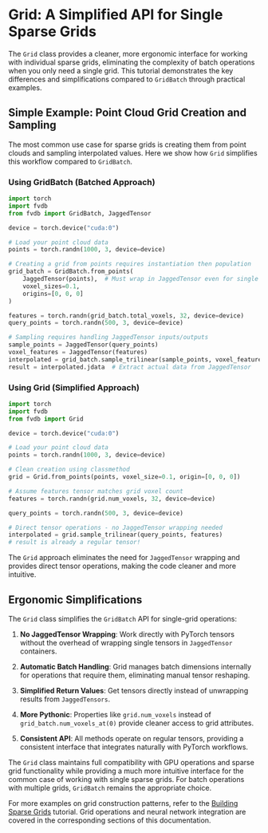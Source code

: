 # Grid: A Simplified API for Single Sparse Grids

The `Grid` class provides a cleaner, more ergonomic interface for working with individual
sparse grids, eliminating the complexity of batch operations when you only need a single grid.
This tutorial demonstrates the key differences and simplifications compared to `GridBatch`
through practical examples.

## Simple Example: Point Cloud Grid Creation and Sampling

The most common use case for sparse grids is creating them from point clouds and sampling
interpolated values. Here we show how `Grid` simplifies this workflow compared to `GridBatch`.

### Using GridBatch (Batched Approach)

```python
import torch
import fvdb
from fvdb import GridBatch, JaggedTensor

device = torch.device("cuda:0")

# Load your point cloud data
points = torch.randn(1000, 3, device=device)

# Creating a grid from points requires instantiation then population
grid_batch = GridBatch.from_points(
    JaggedTensor(points),  # Must wrap in JaggedTensor even for single grid
    voxel_sizes=0.1,
    origins=[0, 0, 0]
)

features = torch.randn(grid_batch.total_voxels, 32, device=device)
query_points = torch.randn(500, 3, device=device)

# Sampling requires handling JaggedTensor inputs/outputs
sample_points = JaggedTensor(query_points)
voxel_features = JaggedTensor(features)
interpolated = grid_batch.sample_trilinear(sample_points, voxel_features)
result = interpolated.jdata  # Extract actual data from JaggedTensor
```

### Using Grid (Simplified Approach)

```python
import torch
import fvdb
from fvdb import Grid

device = torch.device("cuda:0")

# Load your point cloud data
points = torch.randn(1000, 3, device=device)

# Clean creation using classmethod
grid = Grid.from_points(points, voxel_size=0.1, origin=[0, 0, 0])

# Assume features tensor matches grid voxel count
features = torch.randn(grid.num_voxels, 32, device=device)

query_points = torch.randn(500, 3, device=device)

# Direct tensor operations - no JaggedTensor wrapping needed
interpolated = grid.sample_trilinear(query_points, features)
# result is already a regular tensor!
```

The `Grid` approach eliminates the need for `JaggedTensor` wrapping and provides direct tensor
operations, making the code cleaner and more intuitive.

## Ergonomic Simplifications

The `Grid` class simplifies the `GridBatch` API for single-grid operations:

1. **No JaggedTensor Wrapping**: Work directly with PyTorch tensors without the overhead of wrapping single tensors in `JaggedTensor` containers.

2. **Automatic Batch Handling**: Grid manages batch dimensions internally for operations that require them, eliminating manual tensor reshaping.

3. **Simplified Return Values**: Get tensors directly instead of unwrapping results from `JaggedTensors`.

4. **More Pythonic**: Properties like `grid.num_voxels` instead of `grid_batch.num_voxels_at(0)` provide cleaner access to grid attributes.

5. **Consistent API**: All methods operate on regular tensors, providing a consistent interface that integrates naturally with PyTorch workflows.

The `Grid` class maintains full compatibility with GPU operations and sparse grid functionality while providing a much more intuitive interface for the common case of working with single sparse grids. For batch operations with multiple grids, `GridBatch` remains the appropriate choice.

For more examples on grid construction patterns, refer to the [Building Sparse Grids](building_grids.md) tutorial. Grid operations and neural network integration are covered in the corresponding sections of this documentation.
